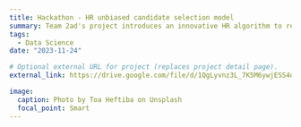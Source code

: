 ```yaml
---
title: Hackathon - HR unbiased candidate selection model
summary: Team 2ad's project introduces an innovative HR algorithm to reduce recruitment biases, combining data analysis with advanced machine learning for fair candidate selection. This solution promotes diversity, improves operational efficiency, and aligns with ethical recruitment standards, marking a significant advancement in inclusive HR practices. Team 2ad - Felix Djumene, Clement Destouesse, Avner El Baz, Thomas Chaigne.
tags:
  - Data Science
date: "2023-11-24"

# Optional external URL for project (replaces project detail page).
external_link: https://drive.google.com/file/d/1QgLyvnz3L_7K5M6ywjESS4dmrPsv1lu1/view?usp=drive_link

image:
  caption: Photo by Toa Heftiba on Unsplash
  focal_point: Smart
---
```

